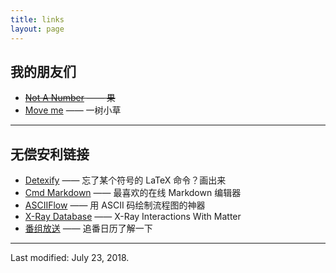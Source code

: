 ```yaml
---
title: links
layout: page
---
```


## 我的朋友们

- ~~[Not A Number](http://sobear.me) —— 果~~
- [Move me](http://spdf.me) —— 一树小草

---

## 无偿安利链接

- [Detexify](http://detexify.kirelabs.org/classify.html) —— 忘了某个符号的 LaTeX 命令？画出来
- [Cmd Markdown](https://www.zybuluo.com/mdeditor) —— 最喜欢的在线 Markdown 编辑器
- [ASCIIFlow](http://asciiflow.com/) —— 用 ASCII 码绘制流程图的神器
- [X-Ray Database](http://henke.lbl.gov/optical_constants/) —— X-Ray Interactions With Matter
- [番组放送](https://bgmlist.com/) —— 追番日历了解一下

---

Last modified: July 23, 2018.